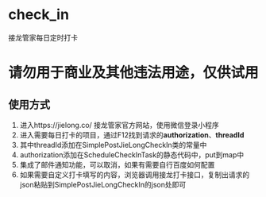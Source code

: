 # check_in
接龙管家每日定时打卡
# 请勿用于商业及其他违法用途，仅供试用

## 使用方式

1. 进入https://jielong.co/   接龙管家官方网站，使用微信登录小程序
2. 进入需要每日打卡的项目，通过F12找到请求的**authorization**、**threadId**
3. 其中threadId添加在SimplePostJieLongCheckIn类的常量中
4. authorization添加在ScheduleCheckInTask的静态代码中，put到map中
5. 集成了邮件通知功能，可以取消，如果有需要自行百度如何配置
6. 如果需要自定义打卡填写的内容，浏览器调用接龙打卡接口，复制出请求的json粘贴到SimplePostJieLongCheckIn的json处即可
